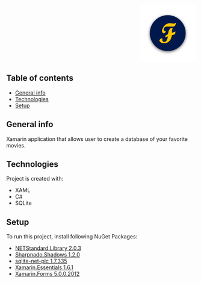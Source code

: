 <p align="right"><img src="FilmsXamarin.Android/Resources/drawable/logo500.png" alt="drawing" width="150"/>

## Table of contents
* [General info](#general-info)
* [Technologies](#technologies)
* [Setup](#setup)

## General info
Xamarin application that allows user to create a database of your favorite movies.
	
## Technologies
Project is created with:
* XAML
* C#
* SQLite
	
## Setup
To run this project, install following NuGet Packages:

* [NETStandard.Library 2.0.3](https://www.nuget.org/packages/NETStandard.Library/)
* [Sharpnado.Shadows 1.2.0](https://www.nuget.org/packages/Sharpnado.Shadows/)
* [sqlite-net-plc 1.7.335](https://www.nuget.org/packages/sqlite-net-pcl/1.8.0-beta)
* [Xamarin.Essentials 1.6.1](https://www.nuget.org/packages/Xamarin.Essentials/)
* [Xamarin.Forms 5.0.0.2012](https://www.nuget.org/packages/Xamarin.Forms/)